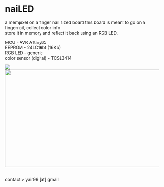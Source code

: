 naiLED
======

a mempixel on a finger nail sized board
this board is meant to go on a fingernail, collect color info<br>
store it in memory and reflect it back using an RGB LED.<br>

MCU - AVR ATtiny85 <br>
EEPROM - 24LC16bt (16Kb) <br>
RGB LED - generic <br>
color sensor (digital) - TCSL3414 <br>

<img src="http://i.imgur.com/zDHlhNE.jpg">
<br>
<img src="http://i.imgur.com/glFAiuL.jpg" height="320" width="548">
<br><br>

contact >  yair99 [at] gmail<br>
